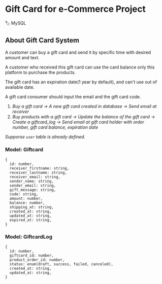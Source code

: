 # Gift Card for e-Commerce Project
:label: MySQL

## About Gift Card System
A customer can buy a gift card and send it by specific time with desired amount and text.

A customer who received this gift card can use the card balance only this platform to purchase the products.

The gift card has an expiration date(1 year by default), and can't use out of available date.

A gift card consumer should input the email and the gift card code.

1. _Buy a gift card -> A new gift card created in database -> Send email at receiver_
2. _Buy products with a gift card -> Update the balance of the gift card -> Create a giftcard_log -> Send email at gift card holder with order number, gift card balance, expiration date_

_Supporse `user` table is already defined._

### Model: Giftcard
```
{
  id: number,
  receiver_firstname: string,
  receiver_lastname: string,
  receiver_email: string,
  sender_name: string,
  sender_email: string,
  gift_message: string,
  code: string,
  amount: number,
  balance: number,
  shipping_at: string,
  created_at: string,
  updated_at: string,
  expired_at: string,
}
```

### Model: GiftcardLog
```
{
  id: number,
  giftcard_id: number,
  product_order_id: number,
  status: enum(draft, success, failed, canceled),
  created_at: string,
  updated_at: string,
}
```

